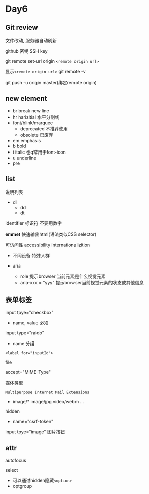 # Day6

## Git review

文件改动, 服务器自动刷新

github 密钥 SSH key

git remote set-url origin `<remote origin url>`

显示`<remote origin url>`
git remote -v

git push -u origin master(绑定remote origin)

## new element

* br break new line
* hr harizitial 水平分割线
* font/blink/marquee
  * deprecated 不推荐使用
  * obsolete 已废弃
* em emphasis
* b bold
* i italic 也q常用于font-icon
* u underline
* pre

## list

说明列表

* dl
  * dd
  * dt

identifier 标识符 不要用数字

**emmet** 快速输出html(语法类似CSS selector)

可访问性 accessibility internationalizition

* 不同设备 特殊人群

* aria
  * role 提示browser 当前元素是什么视觉元素
  * aria-xxx = "yyy" 提示browser当前视觉元素的状态或其他信息

## 表单标签

input tpye="checkbox"

* name, value 必须

input type="raido"

* name 分组

`<label for="inputId">`

file

accept="MIME-Type"

媒体类型

`Multipurpose Internet Mail Extensions`

* image/* image/jpg video/webm ...

hidden

* name="csrf-token"

input tpye="image" 图片按钮

## attr

autofocus

select

* 可以通过hidden隐藏`<option>`
* optgroup